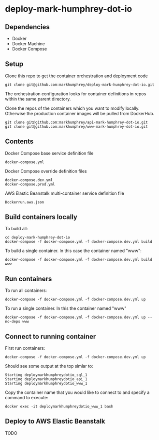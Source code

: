 # deploy-mark-humphrey-dot-io

## Dependencies

* Docker
* Docker Machine
* Docker Compose

## Setup
Clone this repo to get the container orchestration and deployment code
```
git clone git@github.com:markhumphrey/deploy-mark-humphrey-dot-io.git
```

The orchestration configuration looks for container definitions in repos within the same parent directory.

Clone the repos of the containers which you want to modify locally. Otherwise the
production container images will be pulled from DockerHub.
```
git clone git@github.com:markhumphrey/api-mark-humphrey-dot-io.git
git clone git@github.com:markhumphrey/www-mark-humphrey-dot-io.git
```
## Contents

Docker Compose base service definition file
```
docker-compose.yml
```

Docker Compose override definition files
```
docker-compose.dev.yml
docker-compose.prod.yml
```

AWS Elastic Beanstalk multi-container service definition file
```
Dockerrun.aws.json
```

## Build containers locally
To build all:
```
cd deploy-mark-humphrey-dot-io
docker-compose -f docker-compose.yml -f docker-compose.dev.yml build
```

To build a single container. In this case the container named "www":
```
docker-compose -f docker-compose.yml -f docker-compose.dev.yml build www
```

## Run containers
To run all containers:
```
docker-compose -f docker-compose.yml -f docker-compose.dev.yml up
```

To run a single container. In this the container named "www"
```
docker-compose -f docker-compose.yml -f docker-compose.dev.yml up --no-deps www
```

## Connect to running container
First run containers:
```
docker-compose -f docker-compose.yml -f docker-compose.dev.yml up
```

Should see some output at the top simlar to:
```
Starting deploymarkhumphreydotio_sql_1
Starting deploymarkhumphreydotio_api_1
Starting deploymarkhumphreydotio_www_1
```

Copy the container name that you would like to connect to and specify a command to execute:

```
docker exec -it deploymarkhumphreydotio_www_1 bash
```

## Deploy to AWS Elastic Beanstalk
TODO
